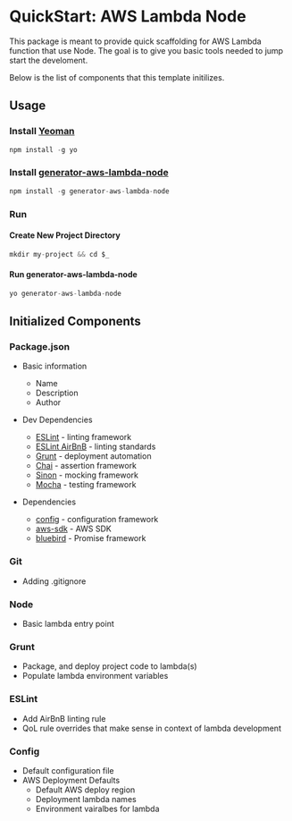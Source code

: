 # QuickStart: AWS Lambda Node

This package is meant to provide quick scaffolding for AWS Lambda function that use Node. The goal is to give you basic tools needed to jump start the develoment.

Below is the list of components that this template initilizes.

## Usage

### Install [Yeoman](http://yeoman.io/)

```javascript
npm install -g yo
```

### Install [generator-aws-lambda-node](https://www.npmjs.com/package/generator-aws-lambda-node)

```javascript
npm install -g generator-aws-lambda-node
```

### Run

#### Create New Project Directory

```javascript
mkdir my-project && cd $_
```

#### Run generator-aws-lambda-node

```javascript
yo generator-aws-lambda-node
```

## Initialized Components

### Package.json

+ Basic information
  + Name
  + Description
  + Author

+ Dev Dependencies
  + [ESLint](https://github.com/eslint/eslint) - linting framework
  + [ESLint AirBnB](https://www.npmjs.com/package/eslint-config-airbnb) - linting standards
  + [Grunt](https://www.npmjs.com/package/grunt) - deployment automation
  + [Chai](https://www.npmjs.com/package/chai) - assertion framework
  + [Sinon](https://www.npmjs.com/package/sinon) - mocking framework
  + [Mocha](https://github.com/mochajs/mocha) - testing framework

+ Dependencies
  + [config](https://www.npmjs.com/package/config) - configuration framework
  + [aws-sdk](https://www.npmjs.com/package/aws-sdk) - AWS SDK
  + [bluebird](https://www.npmjs.com/package/bluebird) - Promise framework

### Git

+ Adding .gitignore

### Node

+ Basic lambda entry point

### Grunt

+ Package, and deploy project code to lambda(s)
+ Populate lambda environment variables

### ESLint

+ Add AirBnB linting rule
+ QoL rule overrides that make sense in context of lambda development

### Config

+ Default configuration file
+ AWS Deployment Defaults
  + Default AWS deploy region
  + Deployment lambda names
  + Environment vairalbes for lambda
